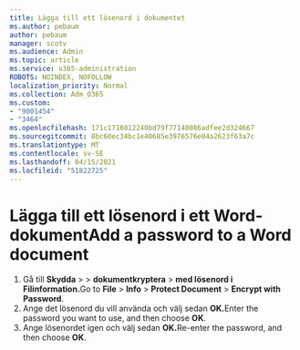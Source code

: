 ```yaml
---
title: Lägga till ett lösenord i dokumentet
ms.author: pebaum
author: pebaum
manager: scotv
ms.audience: Admin
ms.topic: article
ms.service: o365-administration
ROBOTS: NOINDEX, NOFOLLOW
localization_priority: Normal
ms.collection: Adm_O365
ms.custom:
- "9001454"
- "3464"
ms.openlocfilehash: 171c1716012240bd79f77148086adfee2d324667
ms.sourcegitcommit: 8bc60ec34bc1e40685e3976576e04a2623f63a7c
ms.translationtype: MT
ms.contentlocale: sv-SE
ms.lasthandoff: 04/15/2021
ms.locfileid: "51822725"
---
```

# <a name="add-a-password-to-a-word-document"></a><span data-ttu-id="9b487-102">Lägga till ett lösenord i ett Word-dokument</span><span class="sxs-lookup"><span data-stu-id="9b487-102">Add a password to a Word document</span></span>

1. <span data-ttu-id="9b487-103">Gå till **Skydda**  >    >  **dokumentkryptera**  >  **med lösenord i Filinformation.**</span><span class="sxs-lookup"><span data-stu-id="9b487-103">Go to **File** > **Info** > **Protect Document** > **Encrypt with Password**.</span></span>
2. <span data-ttu-id="9b487-104">Ange det lösenord du vill använda och välj sedan **OK.**</span><span class="sxs-lookup"><span data-stu-id="9b487-104">Enter the password you want to use, and then choose **OK**.</span></span>
3. <span data-ttu-id="9b487-105">Ange lösenordet igen och välj sedan **OK.**</span><span class="sxs-lookup"><span data-stu-id="9b487-105">Re-enter the password, and then choose **OK**.</span></span>